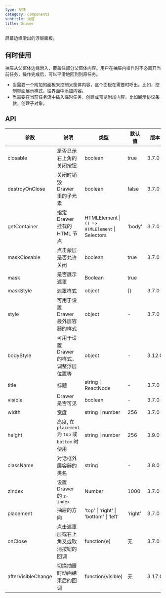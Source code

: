 ```yaml
---
type: 反馈
category: Components
subtitle: 抽屉
title: Drawer
---
```


屏幕边缘滑出的浮层面板。

## 何时使用

抽屉从父窗体边缘滑入，覆盖住部分父窗体内容。用户在抽屉内操作时不必离开当前任务，操作完成后，可以平滑地回到到原任务。

- 当需要一个附加的面板来控制父窗体内容，这个面板在需要时呼出。比如，控制界面展示样式，往界面中添加内容。
- 当需要在当前任务流中插入临时任务，创建或预览附加内容。比如展示协议条款，创建子对象。

## API

| 参数 | 说明 | 类型 | 默认值 | 版本 |
| --- | --- | --- | --- | --- |
| closable | 是否显示右上角的关闭按钮 | boolean | true | 3.7.0 |
| destroyOnClose | 关闭时销毁 Drawer 里的子元素 | boolean | false | 3.7.0 |
| getContainer | 指定 Drawer 挂载的 HTML 节点 | HTMLElement \| `() => HTMLElement` \| Selectors | 'body' | 3.7.0 |
| maskClosable | 点击蒙层是否允许关闭 | boolean | true | 3.7.0 | 3.7.0 |
| mask | 是否展示遮罩 | Boolean | true |
| maskStyle | 遮罩样式 | object | {} | 3.7.0 |
| style | 可用于设置 Drawer 最外层容器的样式 | object | - | 3.7.0 |
| bodyStyle | 可用于设置 Drawer 的样式，调整浮层位置等 | object | - | 3.12.0 |
| title | 标题 | string \| ReactNode | - | 3.7.0 |
| visible | Drawer 是否可见 | boolean | - | 3.7.0 |
| width | 宽度 | string \| number | 256 | 3.7.0 |
| height | 高度, 在 `placement` 为 `top` 或 `bottom` 时使用 | string \| number | 256 | 3.9.0 |
| className | 对话框外层容器的类名 | string | - | 3.8.0 |
| zIndex | 设置 Drawer 的 `z-index` | Number | 1000 | 3.7.0 |
| placement | 抽屉的方向 | 'top' \| 'right' \| 'bottom' \| 'left' | 'right' | 3.7.0 |
| onClose | 点击遮罩层或右上角叉或取消按钮的回调 | function(e) | 无 | 3.7.0 |
| afterVisibleChange | 切换抽屉时动画结束后的回调 | function(visible) | 无 | 3.17.0 |

<style>
#_hj_feedback_container {
  display: none;
}
</style>
